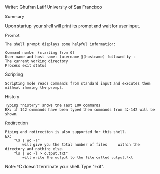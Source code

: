 Writer: Ghufran Latif University of San Francisco 

Summary

Upon startup, your shell will print its prompt and wait for user input. 

Prompt

	The shell prompt displays some helpful information:

	Command number (starting from 0)
	User name and host name: (username)@(hostname) followed by :
	The current working directory
	Process exit status

Scripting 

	Scripting mode reads commands from standard input and executes them without showing the prompt.

History

	Typing "history" shows the last 100 commands 
	EX: if 142 commands have been typed then commands from 42-142 will be shown.

Redirection 

	Piping and redirection is also supported for this shell.
	EX: 
		"ls | wc -l" 
			will give you the total number of files 	within the directory and nothing else.
		"ls | wc -l > output.txt"
			will write the output to the file called output.txt


Note: ^C doesn’t terminate your shell. Type "exit".

